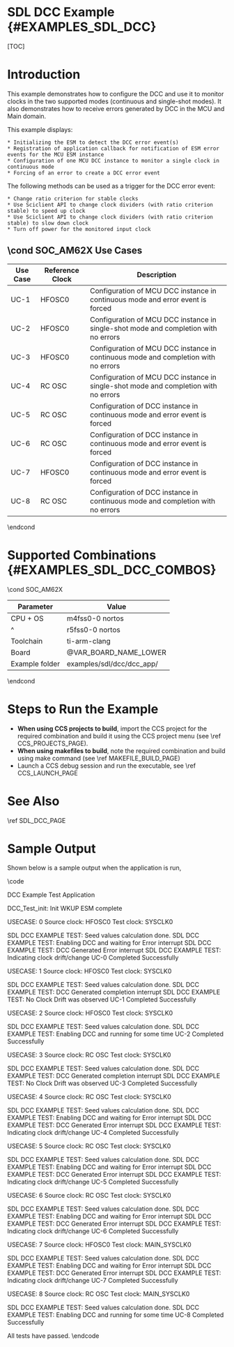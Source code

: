 # SDL DCC Example {#EXAMPLES_SDL_DCC}

[TOC]

# Introduction

This example demonstrates how to configure the DCC and use it to monitor clocks in the two supported modes (continuous and single-shot modes). It also demonstrates how to receive errors generated by DCC in the MCU and Main domain.

This example displays:

    * Initializing the ESM to detect the DCC error event(s)
    * Registration of application callback for notification of ESM error events for the MCU ESM instance
    * Configuration of one MCU DCC instance to monitor a single clock in continuous mode
    * Forcing of an error to create a DCC error event

The following methods can be used as a trigger for the DCC error event:

    * Change ratio criterion for stable clocks
    * Use Sciclient API to change clock dividers (with ratio criterion stable) to speed up clock
    * Use Sciclient API to change clock dividers (with ratio criterion stable) to slow down clock
    * Turn off power for the monitored input clock

\cond SOC_AM62X
Use Cases
---------
Use Case | Reference Clock | Description
---------|-----------------|------------
UC-1     | HFOSC0          | Configuration of MCU DCC instance in continuous mode and error event is forced
UC-2     | HFOSC0          | Configuration of MCU DCC instance in single-shot mode and completion with no errors
UC-3     | HFOSC0          | Configuration of MCU DCC instance in continuous mode and completion with no errors
UC-4     | RC OSC          | Configuration of MCU DCC instance in single-shot mode and completion with no errors
UC-5     | RC OSC          | Configuration of DCC instance in continuous mode and error event is forced
UC-6     | RC OSC          | Configuration of DCC instance in continuous mode and error event is forced
UC-7     | HFOSC0          | Configuration of DCC instance in continuous mode and error event is forced
UC-8     | RC OSC          | Configuration of DCC instance in continuous mode and completion with no errors

\endcond
# Supported Combinations {#EXAMPLES_SDL_DCC_COMBOS}

\cond SOC_AM62X

 Parameter      | Value
 ---------------|-----------
 CPU + OS       | m4fss0-0 nortos
 ^              | r5fss0-0 nortos
 Toolchain      | ti-arm-clang
 Board          | @VAR_BOARD_NAME_LOWER
 Example folder | examples/sdl/dcc/dcc_app/

\endcond

# Steps to Run the Example

- **When using CCS projects to build**, import the CCS project for the required combination
  and build it using the CCS project menu (see \ref CCS_PROJECTS_PAGE).
- **When using makefiles to build**, note the required combination and build using
  make command (see \ref MAKEFILE_BUILD_PAGE)
- Launch a CCS debug session and run the executable, see \ref CCS_LAUNCH_PAGE

# See Also

\ref SDL_DCC_PAGE

# Sample Output

Shown below is a sample output when the application is run,

\code

 DCC Example Test Application

DCC_Test_init: Init WKUP ESM complete 


USECASE: 0
Source clock: HFOSC0 
Test clock: SYSCLK0

SDL DCC EXAMPLE TEST: Seed values calculation done.
SDL DCC EXAMPLE TEST: Enabling DCC and waiting for Error interrupt 
SDL DCC EXAMPLE TEST: DCC Generated Error interrupt 
SDL DCC EXAMPLE TEST: Indicating clock drift/change 
UC-0 Completed Successfully

USECASE: 1
Source clock: HFOSC0 
Test clock: SYSCLK0

SDL DCC EXAMPLE TEST: Seed values calculation done.
SDL DCC EXAMPLE TEST: DCC Generated completion interrupt 
SDL DCC EXAMPLE TEST: No Clock Drift was observed 
UC-1 Completed Successfully

USECASE: 2
Source clock: HFOSC0 
Test clock: SYSCLK0

SDL DCC EXAMPLE TEST: Seed values calculation done.
SDL DCC EXAMPLE TEST: Enabling DCC and running for some time 
UC-2 Completed Successfully

USECASE: 3
Source clock: RC OSC 
Test clock: SYSCLK0

SDL DCC EXAMPLE TEST: Seed values calculation done.
SDL DCC EXAMPLE TEST: DCC Generated completion interrupt 
SDL DCC EXAMPLE TEST: No Clock Drift was observed 
UC-3 Completed Successfully

USECASE: 4
Source clock: RC OSC 
Test clock: SYSCLK0

SDL DCC EXAMPLE TEST: Seed values calculation done.
SDL DCC EXAMPLE TEST: Enabling DCC and waiting for Error interrupt 
SDL DCC EXAMPLE TEST: DCC Generated Error interrupt 
SDL DCC EXAMPLE TEST: Indicating clock drift/change 
UC-4 Completed Successfully

USECASE: 5
Source clock: RC OSC 
Test clock: SYSCLK0

SDL DCC EXAMPLE TEST: Seed values calculation done.
SDL DCC EXAMPLE TEST: Enabling DCC and waiting for Error interrupt 
SDL DCC EXAMPLE TEST: DCC Generated Error interrupt 
SDL DCC EXAMPLE TEST: Indicating clock drift/change 
UC-5 Completed Successfully

USECASE: 6
Source clock: RC OSC 
Test clock: SYSCLK0

SDL DCC EXAMPLE TEST: Seed values calculation done.
SDL DCC EXAMPLE TEST: Enabling DCC and waiting for Error interrupt 
SDL DCC EXAMPLE TEST: DCC Generated Error interrupt 
SDL DCC EXAMPLE TEST: Indicating clock drift/change 
UC-6 Completed Successfully

USECASE: 7
Source clock: HFOSC0 
Test clock: MAIN_SYSCLK0

SDL DCC EXAMPLE TEST: Seed values calculation done.
SDL DCC EXAMPLE TEST: Enabling DCC and waiting for Error interrupt 
SDL DCC EXAMPLE TEST: DCC Generated Error interrupt 
SDL DCC EXAMPLE TEST: Indicating clock drift/change 
UC-7 Completed Successfully

USECASE: 8
Source clock: RC OSC 
Test clock: MAIN_SYSCLK0

SDL DCC EXAMPLE TEST: Seed values calculation done.
SDL DCC EXAMPLE TEST: Enabling DCC and running for some time 
UC-8 Completed Successfully

 All tests have passed. 
\endcode